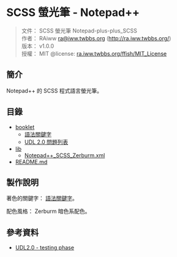 SCSS 螢光筆 - Notepad++
=======


> 文件： SCSS 螢光筆 Notepad-plus-plus_SCSS<br />
> 作者： RAiww <ra@iww.twbbs.org> (http://ra.iww.twbbs.org/)<br />
> 版本： v1.0.0<br />
> 授權： MIT @license: [ra.iww.twbbs.org/ffish/MIT_License](http://ra.iww.twbbs.org/ffish/MIT_License)



## 簡介

Notepad++ 的 SCSS 程式語言螢光筆。



## 目錄

  * [booklet](booklet)
    * [語法關鍵字](booklet/code_keyword.md)
    * [UDL 2.0 問題列表](booklet/udl20_question_list.md)
  * [lib](lib)
    * [Notepad++_SCSS_Zerburm.xml](lib/Notepad_SCSS_Zerburm.xml)
  * [README.md](README.md)



## 製作說明

著色的關鍵字： [語法關鍵字](booklet/code_keyword.md)。

配色風格： Zerburm 暗色系配色。



## 參考資料

  - [UDL2.0 - testing phase](http://udl20.weebly.com/)

